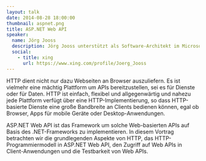 ```yaml
---
layout: talk
date: 2014-08-28 18:00:00
thumbnail: aspnet.png
title: ASP.NET Web API
speaker:
  name: Jörg Jooss
  description: Jörg Jooss unterstützt als Software-Architekt im Microsoft Technology Center (MTC) in München Microsoft-Kunden und -Partner beim Entwurf und der Erstellung .NET-basierter Lösungen. Zu seinen Interessensschwerpunkten zählen die Entwicklung verteilter Anwendungen, Entwurfsmuster und Entwicklungsmethoden. Bevor er im Jahr 2005 zu Microsoft kam, war er über viele Jahre als Technologie-Berater für eine international führende Unternehmensberatung tätig.
  social:
    - title: xing
      url: https://www.xing.com/profile/Joerg_Jooss
---
```

HTTP dient nicht nur dazu Webseiten an Browser auszuliefern. Es ist vielmehr eine mächtig Plattform um APIs bereitzustellen, sei es für Dienste oder für Daten. HTTP ist einfach, flexibel und allgegenwärtig und nahezu jede Plattform verfügt über eine HTTP-Implementierung, so dass HTTP-basierte Dienste eine große Bandbreite an Clients bedienen können, egal ob Browser, Apps für mobile Geräte oder Desktop-Anwendungen.

ASP.NET Web API ist das Framework um solche Web-basierten APIs auf Basis des .NET-Frameworks zu implementieren. In diesem Vortrag betrachten wir die grundlegenden Aspekte von HTTP, das HTTP-Programmiermodell in ASP.NET Web API, den Zugriff auf Web APIs in Client-Anwendungen und die Testbarkeit von Web APIs.
